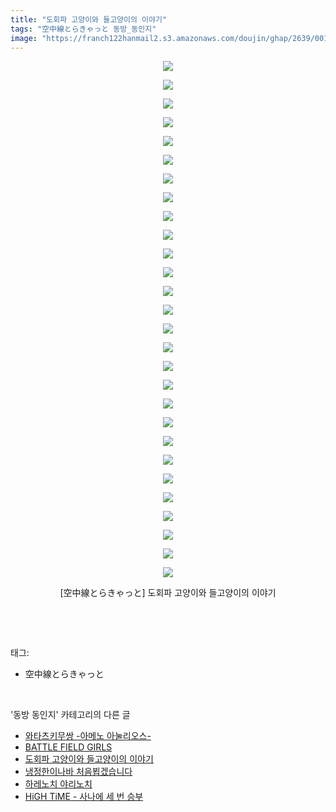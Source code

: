 ```yaml
---
title: "도회파 고양이와 들고양이의 이야기"
tags: "空中線とらきゃっと 동방_동인지"
image: "https://franch122hanmail2.s3.amazonaws.com/doujin/ghap/2639/001.jpg"
---
```

<div class="article">
<p style="text-align: center; clear: none; float: none;"><img src="{{ site.imgserver6 }}/ghap/2639/001.jpg"/></p>
<p style="text-align: center; clear: none; float: none;"><img src="{{ site.imgserver6 }}/ghap/2639/002.jpg"/></p>
<p style="text-align: center; clear: none; float: none;"><img src="{{ site.imgserver6 }}/ghap/2639/003.jpg"/></p>
<p style="text-align: center; clear: none; float: none;"><img src="{{ site.imgserver6 }}/ghap/2639/004.jpg"/></p>
<p style="text-align: center; clear: none; float: none;"><img src="{{ site.imgserver6 }}/ghap/2639/005.jpg"/></p>
<p style="text-align: center; clear: none; float: none;"><img src="{{ site.imgserver6 }}/ghap/2639/006.jpg"/></p>
<p style="text-align: center; clear: none; float: none;"><img src="{{ site.imgserver6 }}/ghap/2639/007.jpg"/></p>
<p style="text-align: center; clear: none; float: none;"><img src="{{ site.imgserver6 }}/ghap/2639/008.jpg"/></p>
<p style="text-align: center; clear: none; float: none;"><img src="{{ site.imgserver6 }}/ghap/2639/009.jpg"/></p>
<p style="text-align: center; clear: none; float: none;"><img src="{{ site.imgserver6 }}/ghap/2639/010.jpg"/></p>
<p style="text-align: center; clear: none; float: none;"><img src="{{ site.imgserver6 }}/ghap/2639/011.jpg"/></p>
<p style="text-align: center; clear: none; float: none;"><img src="{{ site.imgserver6 }}/ghap/2639/012.jpg"/></p>
<p style="text-align: center; clear: none; float: none;"><img src="{{ site.imgserver6 }}/ghap/2639/013.jpg"/></p>
<p style="text-align: center; clear: none; float: none;"><img src="{{ site.imgserver6 }}/ghap/2639/014.jpg"/></p>
<p style="text-align: center; clear: none; float: none;"><img src="{{ site.imgserver6 }}/ghap/2639/015.jpg"/></p>
<p style="text-align: center; clear: none; float: none;"><img src="{{ site.imgserver6 }}/ghap/2639/016.jpg"/></p>
<p style="text-align: center; clear: none; float: none;"><img src="{{ site.imgserver6 }}/ghap/2639/017.jpg"/></p>
<p style="text-align: center; clear: none; float: none;"><img src="{{ site.imgserver6 }}/ghap/2639/018.jpg"/></p>
<p style="text-align: center; clear: none; float: none;"><img src="{{ site.imgserver6 }}/ghap/2639/019.jpg"/></p>
<p style="text-align: center; clear: none; float: none;"><img src="{{ site.imgserver6 }}/ghap/2639/020.jpg"/></p>
<p style="text-align: center; clear: none; float: none;"><img src="{{ site.imgserver6 }}/ghap/2639/021.jpg"/></p>
<p style="text-align: center; clear: none; float: none;"><img src="{{ site.imgserver6 }}/ghap/2639/022.jpg"/></p>
<p style="text-align: center; clear: none; float: none;"><img src="{{ site.imgserver6 }}/ghap/2639/023.jpg"/></p>
<p style="text-align: center; clear: none; float: none;"><img src="{{ site.imgserver6 }}/ghap/2639/024.jpg"/></p>
<p style="text-align: center; clear: none; float: none;"><img src="{{ site.imgserver6 }}/ghap/2639/025.jpg"/></p>
<p style="text-align: center; clear: none; float: none;"><img src="{{ site.imgserver6 }}/ghap/2639/026.jpg"/></p>
<p style="text-align: center; clear: none; float: none;"><img src="{{ site.imgserver6 }}/ghap/2639/027.jpg"/></p>
<p style="text-align: center; clear: none; float: none;"><img src="{{ site.imgserver6 }}/ghap/2639/028.jpg"/></p>
<p style="text-align: center; clear: none; float: none;">[空中線とらきゃっと] 도회파 고양이와 들고양이의 이야기</p>
<p><br/></p>
</div><br/>
<div class="tagTrail">
<p>태그: </p>
<ul>
<li>空中線とらきゃっと</li>
</ul>
</div><br/>
<div class="another">
<p>'동방 동인지' 카테고리의 다른 글</p>
<ul>
<li><a href="/ghap_2641">와타츠키무쌍 -아메노 아눌리오스-</a></li>
<li><a href="/ghap_2640">BATTLE FIELD GIRLS</a></li>
<li><a href="/ghap_2639">도회파 고양이와 들고양이의 이야기</a></li>
<li><a href="/ghap_2638">냉정한이나바 처음뵙겠습니다</a></li>
<li><a href="/ghap_2637">하레노치 야리노치</a></li>
<li><a href="/ghap_2636">HiGH TiME - 사나에 세 번 승부</a></li>
</ul>
</div><br/>
<div class="cb_module cb_fluid">
<div class="cb_wrt cb_profile">
</div><!-- commentList close -->
</div><br/>
